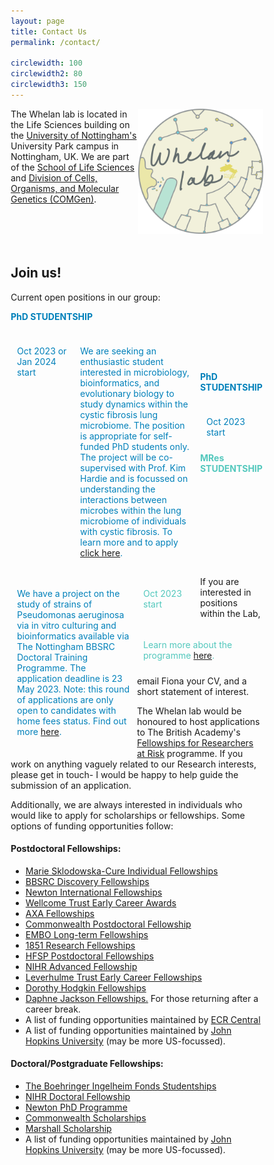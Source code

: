 ```yaml
---
layout: page
title: Contact Us
permalink: /contact/

circlewidth: 100
circlewidth2: 80
circlewidth3: 150
---
```

<head>
<meta name="viewport" content="width=device-width, initial-scale=1">
<style>
* {
  box-sizing: border-box;
}
.col-containter {
  display: table;
  width: 100%;
}

/* Create three equal columns that floats next to each other */
.box1 {
  float: left;
  width: 25%;
  padding: 10px;
  /*height: 300px; /* Should be removed. Only for demonstration */
}
.box2 {
  float: left;
  width: 25%;
  padding: 10px;
}
.box3 {
  float: left;
  width: 50%;
  padding: 10px;

/* Clear floats after the columns */
.row:after {
  content: "";
  display: table;
  clear: both;
}
</style>
</head>


<div id="content">
<img align="right" src="/assets/images/whelanlab-logo.png" alt="drawing" width="200"/>
The Whelan lab is located in the Life Sciences building on the <a href="https://www.nottingham.ac.uk/">University of Nottingham's</a> University Park campus in Nottingham, UK. We are part of the <a href="https://www.nottingham.ac.uk/life-sciences/">School of Life Sciences</a> and <a href="https://www.nottingham.ac.uk/research/groups/cells-organisms-and-molecular-genetics/index.aspx">Division of Cells, Organisms, and Molecular Genetics (COMGen)</a>. 
<br>
<br>
<br>
<br>
<br>

<h2>Join us!</h2>
<p>Current open positions in our group:</p>
<div class="col-container">
  <div class="box1"><!-- style="background-color:#A6E1CD;">-->
    <p style="color:#0080BA"><b>PhD STUDENTSHIP</b></p>
  </div>
  <div class="box2">
    <p style="color:#0080BA">Oct 2023 or Jan 2024 start</p>
  </div>
  <div class="box3">
    <p style="color:#0080BA">We are seeking an enthusiastic student interested in microbiology, bioinformatics, and evolutionary biology to study dynamics within the cystic fibrosis lung  microbiome. The position is appropriate for self-funded PhD students only. The project will be co-supervised with Prof. Kim Hardie and is focussed on understanding the interactions between microbes within the lung microbiome of individuals with cystic fibrosis. To learn more and to apply <a href=""https://www.findaphd.com/phds/project/competition-and-cooperation-relationships-within-human-microbial-communities/?p158000>click here</a>.</p>
  </div>
</div>
<br>
<br>
<br>
<div class="col-container">
  <div class="box1">
    <p style="color:#0080BA"><b>PhD STUDENTSHIP</b></p>
  </div>
  <div class="box2">
    <p style="color:#0080BA">Oct 2023 start</p>
  </div>
  <div class="box3">
    <p style="color:#0080BA"> We have a project on the study of strains of Pseudomonas aeruginosa  via in vitro culturing and bioinformatics available via The Nottingham BBSRC Doctoral Training Programme. The application deadline is 23 May 2023. Note: this round of applications are only open to candidates with home fees status. Find out more <a href="https://www.nottingham.ac.uk/bbdtp/index.aspx">here</a>.</p>
  </div>
</div>
<br>
<br>
<br>
<div class="col-container">
  <div class="box1"><!-- style="background-color:#E8E495;">-->
    <p style="color:#53C8BD"><b>MRes STUDENTSHIP</b></p>
  </div>
  <div class="box2">
    <p style="color:#53C8BD">Oct 2023 start</p>
  </div>
  <div class="box3">
  <p style="color:#53C8BD">Learn more about the programme <a href="https://www.nottingham.ac.uk/life-sciences/study-with-us/postgraduate-research/mres-and-phds.aspx">here</a>.</p>
  </div>
<!-- #008CEE blue; #2CCDDB light blue; #E1D433 yellow -->
</div>
<br>
<br>
<br>
<br>
<div class="col-container">
  <!--<div class="box1">
    <p style="color:#008CEE"><b>Undergraduate STUDENTSHIP</b></p>
  </div>
  <div class="box2">
     <p style="color:#008CEE">Apply by 3 April 2023</p>
  </div>
  <div class="box3">
    <p style="color:#008CEE">We are seeking an enthusiastic student interested in microbiology to join our group as a funded Undergraduate Summer Student. The research position will focus on the microbes that inhabit the cystic fibrosis lung microbiome. The position will run July-Sept for 8-weeks. Learn more about the programme and apply <a href="https://www.nottingham.ac.uk/researcher-academy/wellcome-biomedical-vacation-scholarships/index.aspx">here</a>.</p>
  </div>
</div>-->
<br>
<br>
<br>
<br> 
<p>If you are interested in positions within the Lab, email Fiona your CV, and a short statement of interest.</p>


<!--The lab has a project on the study of the human microbiome via in vitro culturing and bioinformatics available via The Nottingham BBSRC Doctoral Training Programme. The application deadline is 30 May 2022. Note: this round of applications are only open to candidates with home fees status. Find out more <a href="https://www.nottingham.ac.uk/bbdtp/index.aspx">here</a>.-->

<p>The Whelan lab would be honoured to host applications to The British Academy's <a href="https://www.thebritishacademy.ac.uk/news/the-british-academy-and-the-council-for-at-risk-academics-announce-new-fellowships-for-researchers-at-risk/">Fellowships for Researchers at Risk</a> programme. If you work on anything vaguely related to our Research interests, please get in touch- I would be happy to help guide the submission of an application.</p>

<p>Additionally, we are always interested in individuals who would like to apply for scholarships or fellowships. Some options of funding opportunities follow:</p>

<h4>Postdoctoral Fellowships:</h4>
<ul>
  <li><a href="https://ec.europa.eu/info/funding-tenders/opportunities/portal/screen/opportunities/topic-details/horizon-msca-2021-pf-01-01;callCode=null;freeTextSearchKeyword=;matchWholeText=true;typeCodes=0,1,2;statusCodes=31094501,31094502,31094503;programmePeriod=2021%20-%202027;programCcm2Id=43108390;programDivisionCode=43108473;focusAreaCode=null;destination=null;mission=null;geographicalZonesCode=null;programmeDivisionProspect=null;startDateLte=null;startDateGte=null;crossCuttingPriorityCode=null;cpvCode=null;performanceOfDelivery=null;sortQuery=sortStatus;orderBy=asc;onlyTenders=false;topicListKey=topicSearchTablePageState">Marie Sklodowska-Cure Individual Fellowships</a></li>
  <li><a href="https://www.ukri.org/opportunity/bbsrc-discovery-fellowships-2022/?utm_medium=email&utm_source=govdelivery">BBSRC Discovery Fellowships</a></li>
  <li><a href="https://royalsociety.org/grants-schemes-awards/grants/newton-international/">Newton International Fellowships</a></li>
  <li><a href="https://wellcome.org/grant-funding/schemes/early-career-awards">Wellcome Trust Early Career Awards</a></li>
  <li><a href="https://www.axa-research.org/en/page/AXA-Fellowships">AXA Fellowships</a></li>
  <li><a href="">Commonwealth Postdoctoral Fellowship</a></li>
  <li><a href="">EMBO Long-term Fellowships</a></li>
  <li><a href="https://royalcommission1851.org/fellowships/research-fellowships">1851 Research Fellowships</a></li>
  <li><a href="">HFSP Postdoctoral Fellowships</a></li>
  <li><a href="https://www.nihr.ac.uk/explore-nihr/academy-programmes/fellowship-programme.htm#three">NIHR Advanced Fellowship</a></li>
  <li><a href="https://www.leverhulme.ac.uk/early-career-fellowships">Leverhulme Trust Early Career Fellowships</a></li>
  <li><a href="https://royalsociety.org/grants-schemes-awards/grants/dorothy-hodgkin-fellowship/">Dorothy Hodgkin Fellowships</a></li>
  <li><a href="https://www.ukri.org/opportunity/daphne-jackson-fellowship/">Daphne Jackson Fellowships.</a> For those returning after a career break.</li>
  <li>A list of funding opportunities maintained by <a href="https://ecrcentral.org/fundings">ECR Central</a></li>
  <li>A list of funding opportunities maintained by <a href="https://research.jhu.edu/rdt/funding-opportunities/postdoctoral/">John Hopkins University</a> (may be more US-focussed).</li>
</ul>

<h4>Doctoral/Postgraduate Fellowships:</h4>
<ul>
  <li><a href="https://www.bifonds.de/fellowships-grants/phd-fellowships/who-can-apply-phd.html">The Boehringer Ingelheim Fonds Studentships</a></li>
  <li><a href="https://www.nihr.ac.uk/explore-nihr/academy-programmes/fellowship-programme.htm#two">NIHR Doctoral Fellowship</a></li>
  <li><a href="https://www.britishcouncil.org/education/he-science/newton-fund/phd-programme">Newton PhD Programme</a></li>
  <li><a href="">Commonwealth Scholarships</a></li>
  <li><a href="https://www.marshallscholarship.org/apply">Marshall Scholarship</a></li>
  <li>A list of funding opportunities maintained by <a href="https://research.jhu.edu/rdt/funding-opportunities/graduate/">John Hopkins University</a> (may be more US-focussed).</li>
</ul>
